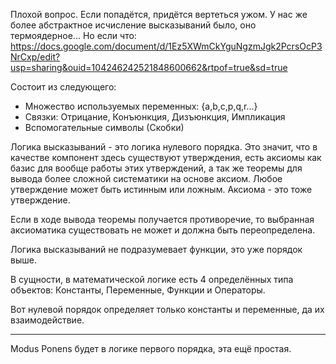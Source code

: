 Плохой вопрос. Если попадётся, придётся вертеться ужом. У нас же более абстрактное исчисление высказываний было, оно термоядерное...
Но если что: https://docs.google.com/document/d/1Ez5XWmCkYguNgzmJgk2PcrsOcP3NrCxp/edit?usp=sharing&ouid=104246242521848600662&rtpof=true&sd=true

Состоит из следующего:
- Множество используемых переменных: {a,b,c,p,q,r...}
- Связки: Отрицание, Конъюнкция, Дизъюнкция, Импликация
- Вспомогательные символы (Скобки)

Логика высказываний - это логика нулевого порядка.
Это значит, что в качестве компонент здесь существуют утверждения, есть аксиомы как базис для вообще работы этих утверждений, а так же теоремы для вывода более сложной систематики на основе аксиом.
Любое утверждение может быть истинным или ложным.
Аксиома - это тоже утверждение.

Если в ходе вывода теоремы получается противоречие, то выбранная аксиоматика существовать не может и должна быть переопределена.

Логика высказываний не подразумевает функции, это уже порядок выше.

В сущности, в математической логике есть 4 определённых типа объектов: Константы, Переменные, Функции и Операторы.

Вот нулевой порядок определяет только константы и переменные, да их взаимодействие.

---
Modus Ponens будет в логике первого порядка, эта ещё простая.